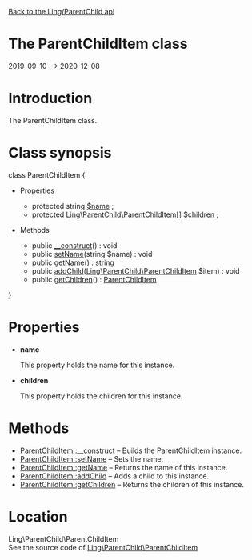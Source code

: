 [Back to the Ling/ParentChild api](https://github.com/lingtalfi/ParentChild/blob/master/doc/api/Ling/ParentChild.md)



The ParentChildItem class
================
2019-09-10 --> 2020-12-08






Introduction
============

The ParentChildItem class.



Class synopsis
==============


class <span class="pl-k">ParentChildItem</span>  {

- Properties
    - protected string [$name](#property-name) ;
    - protected [Ling\ParentChild\ParentChildItem[]](https://github.com/lingtalfi/ParentChild/blob/master/doc/api/Ling/ParentChild/ParentChildItem.md) [$children](#property-children) ;

- Methods
    - public [__construct](https://github.com/lingtalfi/ParentChild/blob/master/doc/api/Ling/ParentChild/ParentChildItem/__construct.md)() : void
    - public [setName](https://github.com/lingtalfi/ParentChild/blob/master/doc/api/Ling/ParentChild/ParentChildItem/setName.md)(string $name) : void
    - public [getName](https://github.com/lingtalfi/ParentChild/blob/master/doc/api/Ling/ParentChild/ParentChildItem/getName.md)() : string
    - public [addChild](https://github.com/lingtalfi/ParentChild/blob/master/doc/api/Ling/ParentChild/ParentChildItem/addChild.md)([Ling\ParentChild\ParentChildItem](https://github.com/lingtalfi/ParentChild/blob/master/doc/api/Ling/ParentChild/ParentChildItem.md) $item) : void
    - public [getChildren](https://github.com/lingtalfi/ParentChild/blob/master/doc/api/Ling/ParentChild/ParentChildItem/getChildren.md)() : [ParentChildItem](https://github.com/lingtalfi/ParentChild/blob/master/doc/api/Ling/ParentChild/ParentChildItem.md)

}




Properties
=============

- <span id="property-name"><b>name</b></span>

    This property holds the name for this instance.
    
    

- <span id="property-children"><b>children</b></span>

    This property holds the children for this instance.
    
    



Methods
==============

- [ParentChildItem::__construct](https://github.com/lingtalfi/ParentChild/blob/master/doc/api/Ling/ParentChild/ParentChildItem/__construct.md) &ndash; Builds the ParentChildItem instance.
- [ParentChildItem::setName](https://github.com/lingtalfi/ParentChild/blob/master/doc/api/Ling/ParentChild/ParentChildItem/setName.md) &ndash; Sets the name.
- [ParentChildItem::getName](https://github.com/lingtalfi/ParentChild/blob/master/doc/api/Ling/ParentChild/ParentChildItem/getName.md) &ndash; Returns the name of this instance.
- [ParentChildItem::addChild](https://github.com/lingtalfi/ParentChild/blob/master/doc/api/Ling/ParentChild/ParentChildItem/addChild.md) &ndash; Adds a child to this instance.
- [ParentChildItem::getChildren](https://github.com/lingtalfi/ParentChild/blob/master/doc/api/Ling/ParentChild/ParentChildItem/getChildren.md) &ndash; Returns the children of this instance.





Location
=============
Ling\ParentChild\ParentChildItem<br>
See the source code of [Ling\ParentChild\ParentChildItem](https://github.com/lingtalfi/ParentChild/blob/master/ParentChildItem.php)



